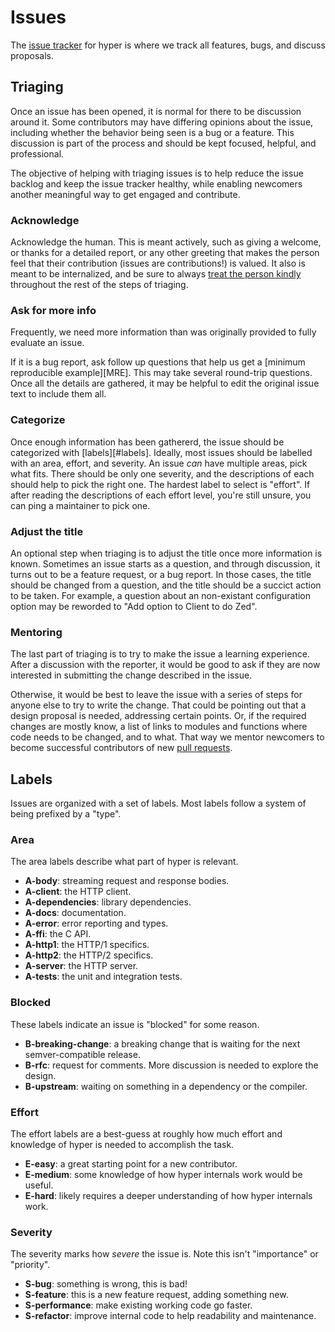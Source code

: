 # Issues

The [issue tracker][issues] for hyper is where we track all features, bugs, and discuss proposals.

## Triaging

Once an issue has been opened, it is normal for there to be discussion
around it. Some contributors may have differing opinions about the issue,
including whether the behavior being seen is a bug or a feature. This
discussion is part of the process and should be kept focused, helpful, and
professional.

The objective of helping with triaging issues is to help reduce the issue
backlog and keep the issue tracker healthy, while enabling newcomers another
meaningful way to get engaged and contribute.

### Acknowledge

Acknowledge the human. This is meant actively, such as giving a welcome, or
thanks for a detailed report, or any other greeting that makes the person feel
that their contribution (issues are contributions!) is valued. It also is meant
to be internalized, and be sure to always [treat the person kindly][COC]
throughout the rest of the steps of triaging.

### Ask for more info

Frequently, we need more information than was originally provided to fully
evaluate an issue.

If it is a bug report, ask follow up questions that help us get a [minimum
reproducible example][MRE]. This may take several round-trip questions. Once
all the details are gathered, it may be helpful to edit the original issue text
to include them all.

### Categorize

Once enough information has been gathererd, the issue should be categorized
with [labels][#labels]. Ideally, most issues should be labelled with an area,
effort, and severity. An issue _can_ have multiple areas, pick what fits. There
should be only one severity, and the descriptions of each should help to pick
the right one. The hardest label to select is "effort". If after reading the
descriptions of each effort level, you're still unsure, you can ping a
maintainer to pick one.

### Adjust the title

An optional step when triaging is to adjust the title once more information is
known. Sometimes an issue starts as a question, and through discussion, it
turns out to be a feature request, or a bug report. In those cases, the title
should be changed from a question, and the title should be a succict action to
be taken. For example, a question about an non-existant configuration option
may be reworded to "Add option to Client to do Zed".

### Mentoring

The last part of triaging is to try to make the issue a learning experience.
After a discussion with the reporter, it would be good to ask if they are now
interested in submitting the change described in the issue.

Otherwise, it would be best to leave the issue with a series of steps for
anyone else to try to write the change. That could be pointing out that a
design proposal is needed, addressing certain points. Or, if the required
changes are mostly know, a list of links to modules and functions where code
needs to be changed, and to what. That way we mentor newcomers to become
successful contributors of new [pull requests][PRs].

## Labels

Issues are organized with a set of labels. Most labels follow a system of being prefixed by a "type".

### Area

The area labels describe what part of hyper is relevant.

- **A-body**: streaming request and response bodies.
- **A-client**: the HTTP client.
- **A-dependencies**: library dependencies.
- **A-docs**: documentation.
- **A-error**: error reporting and types.
- **A-ffi**: the C API.
- **A-http1**: the HTTP/1 specifics.
- **A-http2**: the HTTP/2 specifics.
- **A-server**: the HTTP server.
- **A-tests**: the unit and integration tests.

### Blocked

These labels indicate an issue is "blocked" for some reason.

- **B-breaking-change**: a breaking change that is waiting for the next semver-compatible release.
- **B-rfc**: request for comments. More discussion is needed to explore the design.
- **B-upstream**: waiting on something in a dependency or the compiler.

### Effort

The effort labels are a best-guess at roughly how much effort and knowledge of hyper is needed to accomplish the task.

- **E-easy**: a great starting point for a new contributor.
- **E-medium**: some knowledge of how hyper internals work would be useful.
- **E-hard**: likely requires a deeper understanding of how hyper internals work.

### Severity

The severity marks how _severe_ the issue is. Note this isn't "importance" or "priority".

- **S-bug**: something is wrong, this is bad!
- **S-feature**: this is a new feature request, adding something new.
- **S-performance**: make existing working code go faster.
- **S-refactor**: improve internal code to help readability and maintenance.

[issues]: https://github.com/hyperium/hyper/issues
[COC]: ./CODE_OF_CONDUCT.md
[PRs]: ./PULL_REQUESTS.md
